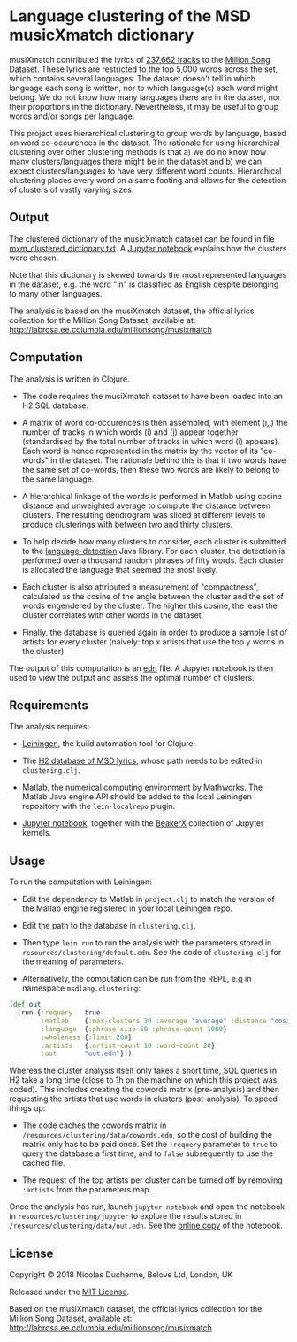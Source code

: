 # Language clustering of the MSD musicXmatch dictionary 

musiXmatch contributed the lyrics of 
[237,662 tracks](https://labrosa.ee.columbia.edu/millionsong/musixmatch) 
to the [Million Song Dataset](https://labrosa.ee.columbia.edu/millionsong/). 
These lyrics are restricted to the top 5,000 words across the set, 
which contains several languages. The dataset doesn't tell in which language 
each song is written, nor to which language(s) each word might belong. 
We do not know how many languages there are in the dataset, nor their proportions 
in the dictionary. Nevertheless, it may be useful to group words and/or songs per language. 

This project uses hierarchical clustering to group words by language, 
based on word co-occurences in the dataset. The rationale for using hierarchical 
clustering over other clustering methods is that a) we do no know how many 
clusters/languages there might be in the dataset and b) we can expect 
clusters/languages to have very different word counts. 
Hierarchical clustering places every word on a same footing and allows 
for the detection of clusters of vastly varying sizes.

## Output

The clustered dictionary of the musicXmatch dataset can be found in file 
[mxm_clustered_dictionary.txt](https://raw.githubusercontent.com/belovehq/msd-languages/master/resources/public/mxm_clustered_dictionary.txt). 
A [Jupyter notebook](https://nbviewer.jupyter.org/gist/duchenne/77b54f6adb7783848edb9a6e97880c64) 
explains how the clusters were chosen.

Note that this dictionary is skewed towards the most represented languages in the dataset, 
e.g. the word "in" is classified as English despite belonging to many other languages.

The analysis is based on the musiXmatch dataset, the official lyrics collection 
for the Million Song Dataset, available at: http://labrosa.ee.columbia.edu/millionsong/musixmatch

## Computation

The analysis is written in Clojure.

* The code requires the musiXmatch dataset to have been loaded into 
an H2 SQL database.
 
* A matrix of word co-occurences is then assembled, with element (i,j) 
the number of tracks in which words (i) and (j) appear together
(standardised by the total number of tracks in which word (i) appears). 
Each word is hence represented in the matrix by the vector of its 
"co-words" in the dataset. The rationale behind this is that if two 
words have the same set of co-words, then these two words are likely
 to belong to the same language.

* A hierarchical linkage of the words is performed in Matlab using 
cosine distance and unweighted average to compute the distance between clusters. 
The resulting dendrogram was sliced at different levels to produce clusterings 
with between two and thirty clusters. 

* To help decide how many clusters to consider, each cluster is submitted to 
the [language-detection](https://code.google.com/archive/p/language-detection/)
Java library. For each cluster, the detection is 
performed over a thousand random phrases of fifty words. Each cluster is 
allocated the language that seemed the most likely.

* Each cluster is also attributed a measurement of "compactness", 
calculated as the cosine of the angle between the cluster and the set 
of words engendered by the cluster. The higher this cosine, the least the 
cluster correlates with other words in the dataset. 

* Finally, the database is queried again in order to produce a sample list
 of artists for every cluster (naively: top x artists that use the top y words 
 in the cluster)

The output of this computation is an [edn](https://github.com/edn-format/edn) file. 
A Jupyter notebook is then used to view the output and assess the optimal number of clusters. 

## Requirements

The analysis requires:
 
* [Leiningen](https://leiningen.org/), the build automation tool for Clojure.
 
* The [H2 database of MSD lyrics](https://github.com/belovehq/msd-lyrics-to-h2), whose path
needs to be edited in `clustering.clj`.

* [Matlab](https://github.com/belovehq/msd-lyrics-to-h2), the numerical computing environment by Mathworks. 
The Matlab Java engine API should be added to the local Leiningen repository with the `lein-localrepo` plugin.

* [Jupyter notebook](http://jupyter.org/), together with the [BeakerX](http://beakerx.com/) collection of Jupyter kernels. 

## Usage

To run the computation with Leiningen: 

* Edit the dependency to Matlab in `project.clj` to match the version of the Matlab engine 
registered in your local Leiningen repo. 

* Edit the path to the database in `clustering.clj`. 

* Then type `lein run` to run the analysis with the parameters 
stored in `resources/clustering/default.edn`. See the code of `clustering.clj` 
for the meaning of parameters.

* Alternatively, the computation can be run from the REPL, 
e.g in namespace `msdlang.clustering`:

```clojure
(def out 
  (run {:requery   true
        :matlab    {:max-clusters 30 :average "average" :distance "cosine"}
        :language  {:phrase-size 50 :phrase-count 1000}
        :wholeness {:limit 200}
        :artists   {:artist-count 10 :word-count 20}
        :out       "out.edn"}))
``` 

Whereas the cluster analysis itself only takes a short time, SQL queries in H2
take a long time (close to 1h on the machine on which this project was coded). 
This includes creating the cowords matrix (pre-analysis) and 
then requesting the artists that use words in clusters (post-analysis). To speed things up: 

* The code caches the cowords matrix in `/resources/clustering/data/cowords.edn`, 
so the cost of building the matrix only has to be paid once. Set the `:requery`
parameter to `true` to query the database a first time, 
and to `false` subsequently to use the cached file.

* The request of the top artists per cluster can be turned off by removing `:artists` 
from the parameters map. 

Once the analysis has run, launch `jupyter notebook` and open the notebook
in `resources/clustering/jupyter` to explore the results stored in 
`/resources/clustering/data/out.edn`. See the 
[online copy](https://nbviewer.jupyter.org/gist/duchenne/77b54f6adb7783848edb9a6e97880c64)
of the notebook.

## License


Copyright © 2018 Nicolas Duchenne, Belove Ltd, London, UK

Released under the [MIT License](https://opensource.org/licenses/MIT).

Based on the musiXmatch dataset, the official lyrics collection for the Million Song Dataset, 
             available at: http://labrosa.ee.columbia.edu/millionsong/musixmatch
